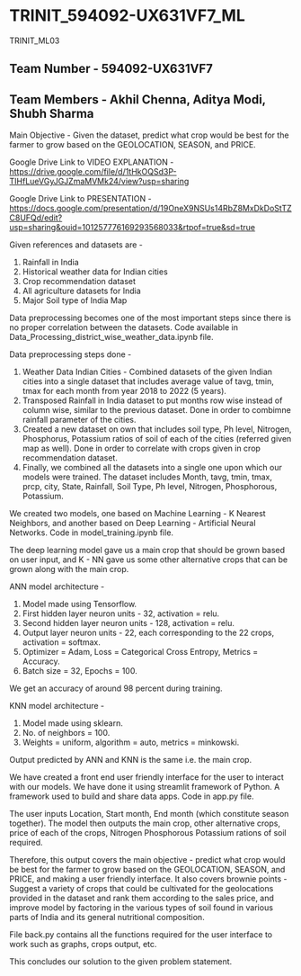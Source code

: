 # TRINIT_594092-UX631VF7_ML
TRINIT_ML03

## Team Number - 594092-UX631VF7
## Team Members - Akhil Chenna, Aditya Modi, Shubh Sharma

Main Objective - Given the dataset, predict what crop would be best for the farmer to grow based on the GEOLOCATION, SEASON, and PRICE.

Google Drive Link to VIDEO EXPLANATION - https://drive.google.com/file/d/1tHkOQSd3P-TIHfLueVGyJGJZmaMVMk24/view?usp=sharing

Google Drive Link to PRESENTATION - https://docs.google.com/presentation/d/19OneX9NSUs14RbZ8MxDkDoStTZC8UFQd/edit?usp=sharing&ouid=101257776169293568033&rtpof=true&sd=true

Given references and datasets are - 
1) Rainfall in India
2) Historical weather data for Indian cities
3) Crop recommendation dataset
4) All agriculture datasets for India
5) Major Soil type of India Map

Data preprocessing becomes one of the most important steps since there is no proper correlation between the datasets.
Code available in Data_Processing_district_wise_weather_data.ipynb file.

Data preprocessing steps done -
1) Weather Data Indian Cities - Combined datasets of the given Indian cities into a single dataset that includes average value of tavg, tmin, tmax for each month from year 2018 to 2022 (5 years).
2) Transposed Rainfall in India dataset to put months row wise instead of column wise, similar to the previous dataset. Done in order to combimne rainfall parameter of the cities.
3) Created a new dataset on own that includes soil type, Ph level, Nitrogen, Phosphorus, Potassium ratios of soil of each of the cities (referred given map as well). Done in order to correlate with crops given in crop recommendation dataset.
4) Finally, we combined all the datasets into a single one upon which our models were trained. The dataset includes Month, tavg, tmin, tmax, prcp, city, State, Rainfall, Soil Type, Ph level, Nitrogen, Phosphorous, Potassium.

We created two models, one based on Machine Learning - K Nearest Neighbors, and another based on Deep Learning - Artificial Neural Networks.
Code in model_training.ipynb file.

The deep learning model gave us a main crop that should be grown based on user input, and K - NN gave us some other alternative crops that can be grown along with the main crop.

ANN model architecture - 
1) Model made using Tensorflow.
2) First hidden layer neuron units - 32, activation = relu.
3) Second hidden layer neuron units - 128, activation = relu.
4) Output layer neuron units - 22, each corresponding to the 22 crops, activation = softmax.
5) Optimizer = Adam, Loss = Categorical Cross Entropy, Metrics = Accuracy.
6) Batch size = 32, Epochs = 100.

We get an accuracy of around 98 percent during training.

KNN model architecture - 
1) Model made using sklearn.
2) No. of neighbors = 100.
3) Weights = uniform, algorithm = auto, metrics = minkowski.

Output predicted by ANN and KNN is the same i.e. the main crop.

We have created a front end user friendly interface for the user to interact with our models.
We have done it using streamlit framework of Python. A framework used to build and share data apps.
Code in app.py file.

The user inputs Location, Start month, End month (which constitute season together). The model then outputs the main crop, other alternative crops, price of each of the crops, Nitrogen Phosphorous Potassium rations of soil required.

Therefore, this output covers the main objective - predict what crop would be best for the farmer to grow based on the GEOLOCATION, SEASON, and PRICE, and making a user friendly interface.
It also covers brownie points - Suggest a variety of crops that could be cultivated for the geolocations provided
in the dataset and rank them according to the sales price, and improve model by factoring in the various types of soil found in various
parts of India and its general nutritional composition.

File back.py contains all the functions required for the user interface to work such as graphs, crops output, etc.

This concludes our solution to the given problem statement.

